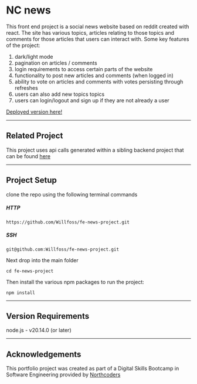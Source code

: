 # NC news

This front end project is a social news website based on reddit created with react. The site has various topics, articles relating to those topics and comments for those articles that users can interact with. Some key features of the project:

1. dark/light mode
2. pagination on articles / comments
3. login requirements to access certain parts of the website
4. functionality to post new articles and comments (when logged in)
5. ability to vote on articles and comments with votes persisting through refreshes
6. users can also add new topics topics
7. users can login/logout and sign up if they are not already a user

[Deployed version here!](https://dotcomment.netlify.app/)

---

## Related Project

This project uses api calls generated within a sibling backend project that can be found [here](https://github.com/Willfoss/be-news-project)

---

## Project Setup

clone the repo using the following terminal commands

##### HTTP

    https://github.com/Willfoss/fe-news-project.git

##### SSH

    git@github.com:Willfoss/fe-news-project.git

Next drop into the main folder

    cd fe-news-project

Then install the various npm packages to run the project:

    npm install

---

## Version Requirements

node.js - v20.14.0 (or later)

---

## Acknowledgements

This portfolio project was created as part of a Digital Skills Bootcamp in Software Engineering provided by [Northcoders](https://northcoders.com/)

